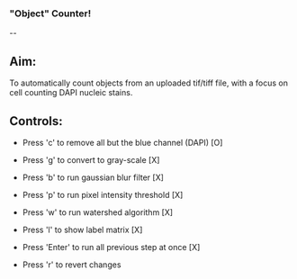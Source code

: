 ### "Object" Counter!
-- 
## Aim:
To automatically count objects from an uploaded tif/tiff file, with a focus on cell counting DAPI nucleic stains.

## Controls:
- Press 'c' to remove all but the blue channel (DAPI) [O]
- Press 'g' to convert to gray-scale [X] 
- Press 'b' to run gaussian blur filter [X]
- Press 'p' to run pixel intensity threshold [X]
- Press 'w' to run watershed algorithm [X]

- Press 'l' to show label matrix [X]

- Press 'Enter' to run all previous step at once [X]
- Press 'r' to revert changes
